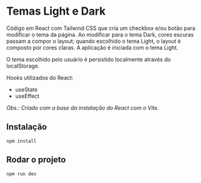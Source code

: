 # Temas Light e Dark

Código em React com Tailwind CSS que cria um checkbox e/ou botão para modificar o tema da página. Ao modificar para o tema Dark, cores escuras passam a compor o layout; quando escolhido o tema Light, o layout é composto por cores claras. A aplicação é iniciada com o tema Light.

O tema escolhido pelo usuário é persistido localmente através do localStorage.

Hooks utilizados do React:

-  useState
-  useEffect

_Obs.: Criado com a base da instalação do React com o Vite._

## Instalação

```
npm install
```

## Rodar o projeto

```
npm run dev
```
